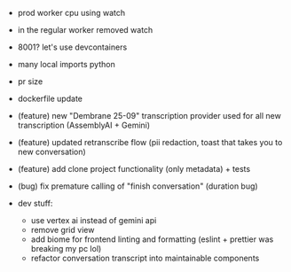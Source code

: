 - prod worker cpu using watch
- in the regular worker removed watch
- 8001? let's use devcontainers
- many local imports python
- pr size
- dockerfile update


- (feature) new "Dembrane 25-09" transcription provider used for all new transcription (AssemblyAI + Gemini)
- (feature) updated retranscribe flow (pii redaction, toast that takes you to new conversation)
- (feature) add clone project functionality (only metadata) + tests
- (bug) fix premature calling of "finish conversation" (duration bug)
- dev stuff:
    - use vertex ai instead of gemini api
    - remove grid view
    - add biome for frontend linting and formatting (eslint + prettier was breaking my pc lol)
    - refactor conversation transcript into maintainable components
